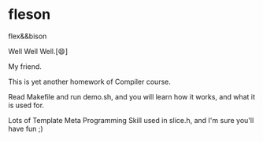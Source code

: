 # fleson
flex&amp;&amp;bison

Well Well Well.[:smile:]

My friend.

This is yet another homework of Compiler course.

Read Makefile and run demo.sh, and you will learn how it works, and what it is used for.

Lots of Template Meta Programming Skill used in slice.h, and I'm sure you'll have fun ;)
